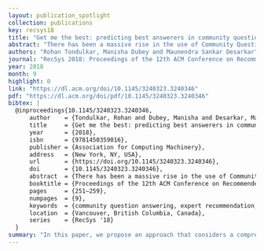 ```yaml
---
layout: publication_spotlight
collection: publications
key: recsys18
title: "Get me the best: predicting best answerers in community question answering sites"
abstract: "There has been a massive rise in the use of Community Question and Answering (CQA) forums to get solutions to various technical and non-technical queries. One common problem faced in CQA is the small number of experts, which leaves many questions unanswered. This paper addresses the challenging problem of predicting the best answerer for a new question and thereby recommending the best expert for the same. Although there are work in the literature that aim to find possible answerers for questions posted in CQA, very few algorithms exist for finding the best answerer whose answer will satisfy the information need of the original Poster. For finding answerers, existing approaches mostly use features based on content and tags associated with the questions. There are few approaches that additionally consider the users' history. In this paper, we propose an approach that considers a comprehensive set of features including but not limited to text representation, tag based similarity as well as multiple user-based features that target users' availability, agility as well as expertise for predicting the best answerer for a given question. We also include features that give incentives to users who answer less but more important questions over those who answer a lot of questions of less importance. A learning to rank algorithm is used to find the weight of each feature. Experiments conducted on a real dataset from Stack Exchange show the efficacy of the proposed method in terms of multiple evaluation metrics for accuracy, robustness and real time performance."
authors: "Rohan Tondulkar, Manisha Dubey and Maunendra Sankar Desarkar"
journal: "RecSys 2018: Proceedings of the 12th ACM Conference on Recommender Systems"
year: 2018
month: 9
highlight: 0
link: "https://dl.acm.org/doi/10.1145/3240323.3240346"
pdf: "https://dl.acm.org/doi/pdf/10.1145/3240323.3240346"
bibtex: |
  @inproceedings{10.1145/3240323.3240346,
      author    = {Tondulkar, Rohan and Dubey, Manisha and Desarkar, Maunendra Sankar},
      title     = {Get me the best: predicting best answerers in community question answering sites},
      year      = {2018},
      isbn      = {9781450359016},
      publisher = {Association for Computing Machinery},
      address   = {New York, NY, USA},
      url       = {https://doi.org/10.1145/3240323.3240346},
      doi       = {10.1145/3240323.3240346},
      abstract  = {There has been a massive rise in the use of Community Question and Answering (CQA) forums to get solutions to various technical and non-technical queries. One common problem faced in CQA is the small number of experts, which leaves many questions unanswered. This paper addresses the challenging problem of predicting the best answerer for a new question and thereby recommending the best expert for the same. Although there are work in the literature that aim to find possible answerers for questions posted in CQA, very few algorithms exist for finding the best answerer whose answer will satisfy the information need of the original Poster. For finding answerers, existing approaches mostly use features based on content and tags associated with the questions. There are few approaches that additionally consider the users' history. In this paper, we propose an approach that considers a comprehensive set of features including but not limited to text representation, tag based similarity as well as multiple user-based features that target users' availability, agility as well as expertise for predicting the best answerer for a given question. We also include features that give incentives to users who answer less but more important questions over those who answer a lot of questions of less importance. A learning to rank algorithm is used to find the weight of each feature. Experiments conducted on a real dataset from Stack Exchange show the efficacy of the proposed method in terms of multiple evaluation metrics for accuracy, robustness and real time performance.},
      booktitle = {Proceedings of the 12th ACM Conference on Recommender Systems},
      pages     = {251–259},
      numpages  = {9},
      keywords  = {community question answering, expert recommendation, learning to rank},
      location  = {Vancouver, British Columbia, Canada},
      series    = {RecSys '18}
  }
summary: "In this paper, we propose an approach that considers a comprehensive set of features including but not limited to text representation, tag based similarity as well as multiple user-based features that target users' availability, agility as well as expertise for predicting the best answerer for a given question. We also include features that give incentives to users who answer less but more important questions over those who answer a lot of questions of less importance."
---
```

